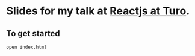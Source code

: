 # Slides for my talk at [Reactjs at Turo](https://www.meetup.com/ReactJS-San-Francisco/events/241023959/).

## To get started
`open index.html`
